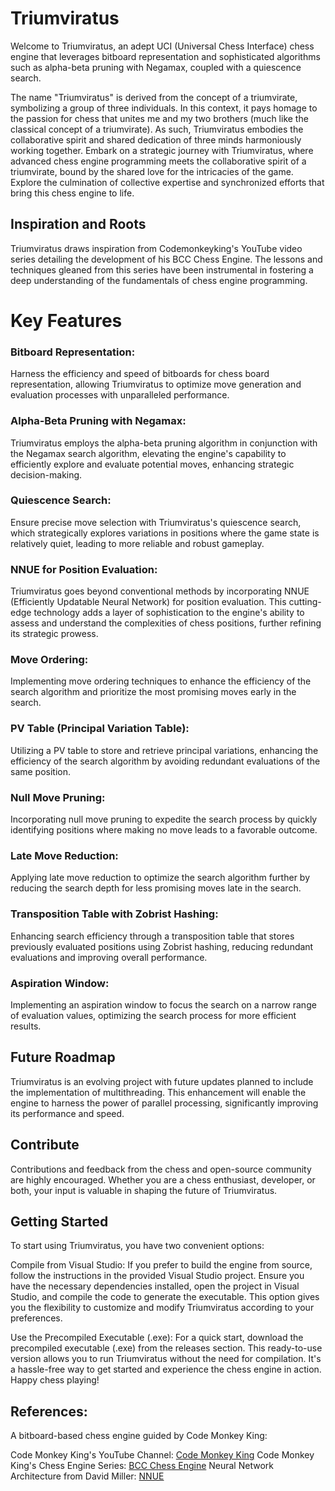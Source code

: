 # Triumviratus
Welcome to Triumviratus, an adept UCI (Universal Chess Interface) chess engine that leverages bitboard representation and sophisticated algorithms such as alpha-beta pruning with Negamax, coupled with a quiescence search.

The name "Triumviratus" is derived from the concept of a triumvirate, symbolizing a group of three individuals. In this context, it pays homage to the passion for chess that unites me and my two brothers (much like the classical concept of a triumvirate). As such, Triumviratus embodies the collaborative spirit and shared dedication of three minds harmoniously working together.
Embark on a strategic journey with Triumviratus, where advanced chess engine programming meets the collaborative spirit of a triumvirate, bound by the shared love for the intricacies of the game. Explore the culmination of collective expertise and synchronized efforts that bring this chess engine to life.

## Inspiration and Roots
Triumviratus draws inspiration from Codemonkeyking's YouTube video series detailing the development of his BCC Chess Engine. The lessons and techniques gleaned from this series have been instrumental in fostering a deep understanding of the fundamentals of chess engine programming.


# Key Features
### Bitboard Representation:
Harness the efficiency and speed of bitboards for chess board representation, allowing Triumviratus to optimize move generation and evaluation processes with unparalleled performance.

### Alpha-Beta Pruning with Negamax:
Triumviratus employs the alpha-beta pruning algorithm in conjunction with the Negamax search algorithm, elevating the engine's capability to efficiently explore and evaluate potential moves, enhancing strategic decision-making.

### Quiescence Search:
Ensure precise move selection with Triumviratus's quiescence search, which strategically explores variations in positions where the game state is relatively quiet, leading to more reliable and robust gameplay.

### NNUE for Position Evaluation:
Triumviratus goes beyond conventional methods by incorporating NNUE (Efficiently Updatable Neural Network) for position evaluation. This cutting-edge technology adds a layer of sophistication to the engine's ability to assess and understand the complexities of chess positions, further refining its strategic prowess.

### Move Ordering:
Implementing move ordering techniques to enhance the efficiency of the search algorithm and prioritize the most promising moves early in the search.

### PV Table (Principal Variation Table):
Utilizing a PV table to store and retrieve principal variations, enhancing the efficiency of the search algorithm by avoiding redundant evaluations of the same position.

### Null Move Pruning:
Incorporating null move pruning to expedite the search process by quickly identifying positions where making no move leads to a favorable outcome.

### Late Move Reduction:
Applying late move reduction to optimize the search algorithm further by reducing the search depth for less promising moves late in the search.

### Transposition Table with Zobrist Hashing:
Enhancing search efficiency through a transposition table that stores previously evaluated positions using Zobrist hashing, reducing redundant evaluations and improving overall performance.

### Aspiration Window:
Implementing an aspiration window to focus the search on a narrow range of evaluation values, optimizing the search process for more efficient results.


## Future Roadmap
Triumviratus is an evolving project with future updates planned to include the implementation of multithreading. This enhancement will enable the engine to harness the power of parallel processing, significantly improving its performance and speed.

## Contribute
Contributions and feedback from the chess and open-source community are highly encouraged. Whether you are a chess enthusiast, developer, or both, your input is valuable in shaping the future of Triumviratus.

## Getting Started
To start using Triumviratus, you have two convenient options:

Compile from Visual Studio:
If you prefer to build the engine from source, follow the instructions in the provided Visual Studio project. Ensure you have the necessary dependencies installed, open the project in Visual Studio, and compile the code to generate the executable. This option gives you the flexibility to customize and modify Triumviratus according to your preferences.

Use the Precompiled Executable (.exe):
For a quick start, download the precompiled executable (.exe) from the releases section. This ready-to-use version allows you to run Triumviratus without the need for compilation. It's a hassle-free way to get started and experience the chess engine in action. Happy chess playing!

## References:

A bitboard-based chess engine guided by Code Monkey King:

Code Monkey King's YouTube Channel: [Code Monkey King](https://www.youtube.com/channel/UClA-jNuyJKqN-xCm7KPG_XA)
Code Monkey King's Chess Engine Series: [BCC Chess Engine](https://www.youtube.com/channel/UCB9-prLkPwgvlKKqDgXhsMQ)
Neural Network Architecture from David Miller: [NNUE](http://www.millermattson.com/dave/)




